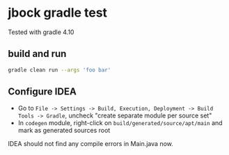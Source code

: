 # jbock gradle test

Tested with gradle 4.10

## build and run

````sh
gradle clean run --args 'foo bar'
````

## Configure IDEA

* Go to `File -> Settings -> Build, Execution, Deployment -> Build Tools -> Gradle`, uncheck "create separate module per source set"
* In `codegen` module, right-click on `build/generated/source/apt/main` and mark as generated sources root

IDEA should not find any compile errors in Main.java now.
